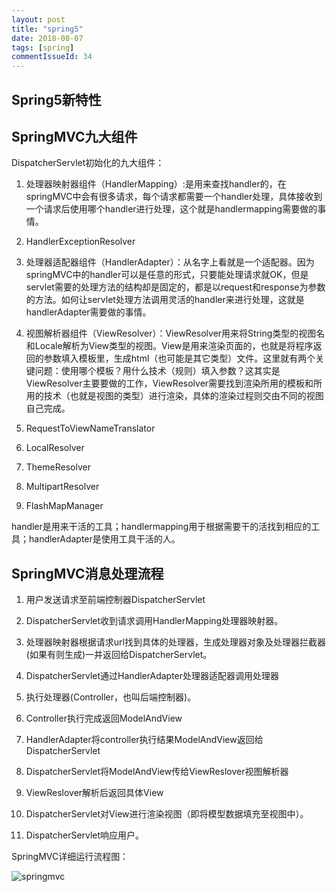 ```yaml
---
layout: post
title: "spring5"
date: 2018-08-07
tags: [spring]
commentIssueId: 34
---
```


## Spring5新特性


## SpringMVC九大组件

DispatcherServlet初始化的九大组件：

1. 处理器映射器组件（HandlerMapping）:是用来查找handler的，在springMVC中会有很多请求，每个请求都需要一个handler处理，具体接收到一个请求后使用哪个handler进行处理，这个就是handlermapping需要做的事情。

3. HandlerExceptionResolver

2. 处理器适配器组件（HandlerAdapter）：从名字上看就是一个适配器。因为springMVC中的handler可以是任意的形式，只要能处理请求就OK，但是servlet需要的处理方法的结构却是固定的，都是以request和response为参数的方法。如何让servlet处理方法调用灵活的handler来进行处理，这就是handlerAdapter需要做的事情。

4. 视图解析器组件（ViewResolver）：ViewResolver用来将String类型的视图名和Locale解析为View类型的视图。View是用来渲染页面的，也就是将程序返回的参数填入模板里，生成html（也可能是其它类型）文件。这里就有两个关键问题：使用哪个模板？用什么技术（规则）填入参数？这其实是ViewResolver主要要做的工作，ViewResolver需要找到渲染所用的模板和所用的技术（也就是视图的类型）进行渲染，具体的渲染过程则交由不同的视图自己完成。

5. RequestToViewNameTranslator

6. LocalResolver

7. ThemeResolver

8. MultipartResolver

9. FlashMapManager

handler是用来干活的工具；handlermapping用于根据需要干的活找到相应的工具；handlerAdapter是使用工具干活的人。

## SpringMVC消息处理流程

1. 用户发送请求至前端控制器DispatcherServlet

2. DispatcherServlet收到请求调用HandlerMapping处理器映射器。

3. 处理器映射器根据请求url找到具体的处理器，生成处理器对象及处理器拦截器(如果有则生成)一并返回给DispatcherServlet。

4. DispatcherServlet通过HandlerAdapter处理器适配器调用处理器

5. 执行处理器(Controller，也叫后端控制器)。

6. Controller执行完成返回ModelAndView

7. HandlerAdapter将controller执行结果ModelAndView返回给DispatcherServlet

8. DispatcherServlet将ModelAndView传给ViewReslover视图解析器

9. ViewReslover解析后返回具体View

10. DispatcherServlet对View进行渲染视图（即将模型数据填充至视图中）。

11. DispatcherServlet响应用户。

SpringMVC详细运行流程图：

![springmvc](https://user-images.githubusercontent.com/20008525/43762697-381d471a-9a5b-11e8-8766-cd082ecbc6a3.png)